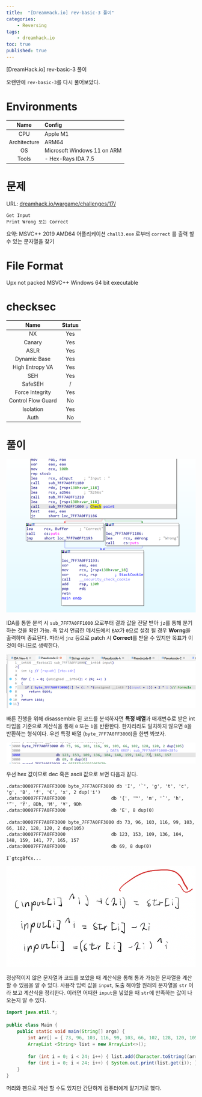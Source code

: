 ```yaml
---
title:  "[DreamHack.io] rev-basic-3 풀이"
categories:
    - Reversing
tags:
    - dreamhack.io
toc: true
published: true
---
```

[DreamHack.io] rev-basic-3 풀이

 오랜만에 `rev-basic-3`를 다시 풀어보았다.

# Environments

|Name|Config|
|:---:|:---|
|CPU|Apple M1|
|Architecture|ARM64|
|OS|Microsoft Windows 11 on ARM|
|Tools|- Hex-Rays IDA 7.5|

# 문제
URL: [dreamhack.io/wargame/challenges/17/](https://dreamhack.io/wargame/challenges/17/)

```
Get Input
Print Wrong 또는 Correct
```

요약: MSVC++ 2019 AMD64 어플리케이션 `chall3.exe` 로부터 `correct` 를 출력 할 수 있는 문자열을 찾기

# File Format
Upx not packed MSVC++ Windows 64 bit executable

# checksec

|Name|Status|
|:---:|:--:|
|NX|Yes|
|Canary|Yes|
|ASLR|Yes|
|Dynamic Base|Yes|
|High Entropy VA|Yes|
|SEH|Yes|
|SafeSEH|/|
|Force Integrity|Yes|
|Control Flow Guard|No|
|Isolation|Yes|
|Auth|No|

# 풀이
![](/assets/DreamHack/rev-basic-3-0.png)   

 IDA를 통한 분석 시 `sub_7FF7A0FF1000` 으로부터 결과 값을 전달 받아 `jz`를 통해 분기하는 것을 확인 가능. 즉 앞서 언급한 메서드에서 `EAX`가 `0`으로 설정 될 경우 **Worng**을 출력하며 종료된다. 따라서 `jnz` 등으로 patch 시 **Correct**를 받을 수 있지만 목표가 이것이 아니므로 생략한다.

![](/assets/DreamHack/rev-basic-3-1.png)   

 빠른 진행을 위해 disassemble 된 코드를 분석하자면 **특정 배열**과 매개변수로 받은 int 타입을 기준으로 계산식을 통해 `0` 또는 `1`을 반환한다. 한자리라도 일치하지 않으면 `0`을 반환하는 형식이다. 우선 특정 배열 (`byte_7FF7A0FF3000`)을 한번 봐보자.

![](/assets/DreamHack/rev-basic-3-2.png)   

 우선 hex 값이므로 dec 혹은 ascii 값으로 보면 다음과 같다.

```
.data:00007FF7A0FF3000 byte_7FF7A0FF3000 db 'I', '`', 'g', 't', 'c', 'g', 'B', 'f', '€', 'x', 2 dup('i')
.data:00007FF7A0FF3000                 db '{', '™', 'm', 'ˆ', 'h', '”', 'Ÿ', 8Dh, 'M', '¥', 9Dh
.data:00007FF7A0FF3000                 db 'E', 8 dup(0)

.data:00007FF7A0FF3000 byte_7FF7A0FF3000 db 73, 96, 103, 116, 99, 103, 66, 102, 128, 120, 2 dup(105)
.data:00007FF7A0FF3000                 db 123, 153, 109, 136, 104, 148, 159, 141, 77, 165, 157
.data:00007FF7A0FF3000                 db 69, 8 dup(0)

I`gtcgBf€x...
```

![](/assets/DreamHack/rev-basic-3-3.png)   

 정상적이지 않은 문자열과 코드를 보았을 때 계산식을 통해 통과 가능한 문자열을 계산 할 수 있음을 알 수 있다. 사용작 입력 값을 `input`, 도출 해야할 원래의 문자열을 `str` 이라 보고 계산식을 정리한다. 이러면 어떠한 `input`을 넣었을 때 `str`에 만족하는 값이 나오는지 알 수 있다.

```java
import java.util.*;

public class Main {
    public static void main(String[] args) {
        int arr[] = { 73, 96, 103, 116, 99, 103, 66, 102, 128, 120, 105, 105, 123, 153, 109, 136, 104, 148, 159, 141, 77, 165, 157, 69 };
        ArrayList <String> list = new ArrayList<>();

        for (int i = 0; i < 24; i++) { list.add(Character.toString((arr[i] - ( 2 * i)) ^ i)); }
        for (int i = 0; i < 24; i++) { System.out.print(list.get(i)); }
    }
}
```

 머리와 펜으로 계산 할 수도 있지만 간단하게 컴퓨터에게 맡기기로 했다.